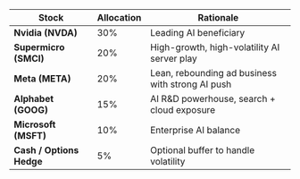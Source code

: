 | Stock                    | Allocation | Rationale                                        |
| ------------------------ | ---------- | ------------------------------------------------ |
| **Nvidia (NVDA)**        | 30%        | Leading AI beneficiary                           |
| **Supermicro (SMCI)**    | 20%        | High-growth, high-volatility AI server play      |
| **Meta (META)**          | 20%        | Lean, rebounding ad business with strong AI push |
| **Alphabet (GOOG)**      | 15%        | AI R\&D powerhouse, search + cloud exposure      |
| **Microsoft (MSFT)**     | 10%        | Enterprise AI balance                            |
| **Cash / Options Hedge** | 5%         | Optional buffer to handle volatility             |
